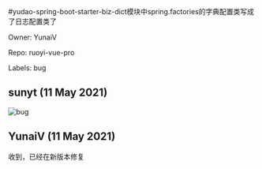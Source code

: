 #yudao-spring-boot-starter-biz-dict模块中spring.factories的字典配置类写成了日志配置类了

Owner: YunaiV

Repo: ruoyi-vue-pro

Labels: bug 

## sunyt (11 May 2021)

![bug](https://user-images.githubusercontent.com/7915756/117745028-49bf7c80-b23c-11eb-8952-06d8bb81de6c.png)


## YunaiV (11 May 2021)

收到，已经在新版本修复

